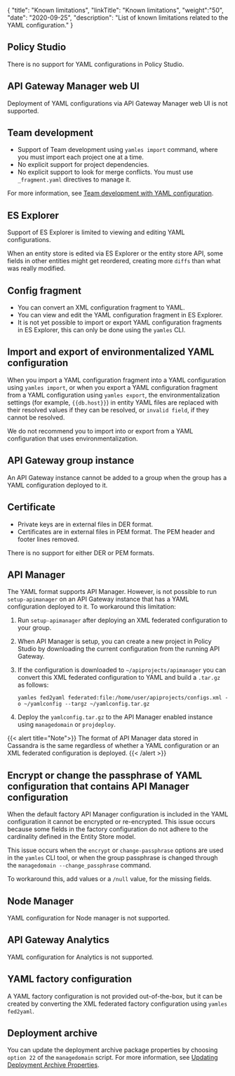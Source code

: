 {
"title": "Known limitations",
"linkTitle": "Known limitations",
"weight":"50",
"date": "2020-09-25",
"description": "List of known limitations related to the YAML configuration."
}

## Policy Studio

There is no support for YAML configurations in Policy Studio.

## API Gateway Manager web UI

Deployment of YAML configurations via API Gateway Manager web UI is not supported.

## Team development

* Support of Team development using `yamles import` command, where you must import each project one at a time.
* No explicit support for project dependencies.
* No explicit support to look for merge conflicts. You must use `_fragment.yaml` directives to manage it.

For more information, see [Team development with YAML configuration](/docs/apim_yamles/apim_yamles_references/yamles_team_development).

## ES Explorer

Support of ES Explorer is limited to viewing and editing YAML configurations.

When an entity store is edited via ES Explorer or the entity store API, some fields in other entities might get reordered, creating more `diffs` than what was really modified.

## Config fragment

* You can convert an XML configuration fragment to YAML.
* You can view and edit the YAML configuration fragment in ES Explorer.
* It is not yet possible to import or export YAML configuration fragments in ES Explorer, this can only be done using the `yamles` CLI.

## Import and export of environmentalized YAML configuration

When you import a YAML configuration fragment into a YAML configuration using `yamles import`, or when you export a YAML configuration fragment from a YAML configuration using `yamles export`, the environmentalization settings (for example, `{{db.host}}`) in entity YAML files are replaced with their resolved values if they can be resolved, or `invalid field`, if they cannot be resolved.

We do not recommend you to import into or export from a YAML configuration that uses environmentalization.

## API Gateway group instance

An API Gateway instance cannot be added to a group when the group has a YAML configuration deployed to it.

## Certificate

* Private keys are in external files in DER format.
* Certificates are in external files in PEM format. The PEM header and footer lines removed.

There is no support for either DER or PEM formats.

## API Manager

The YAML format supports API Manager. However, is not possible to run `setup-apimanager` on an API Gateway instance that has a YAML configuration deployed to it. To workaround this limitation:

1. Run `setup-apimanager` after deploying an XML federated configuration to your group.
2. When API Manager is setup, you can create a new project in Policy Studio by downloading the current configuration from the running API Gateway.
3. If the configuration is downloaded to `~/apiprojects/apimanager` you can convert this XML federated configuration to YAML and build a `.tar.gz` as follows:

    ```
    yamles fed2yaml federated:file:/home/user/apiprojects/configs.xml -o ~/yamlconfig --targz ~/yamlconfig.tar.gz
    ```

4. Deploy the `yamlconfig.tar.gz` to the API Manager enabled instance using `managedomain` or `projdeploy`.

{{< alert title="Note">}}
The format of API Manager data stored in Cassandra is the same regardless of whether a YAML configuration or an XML federated configuration is deployed.
{{< /alert >}}

## Encrypt or change the passphrase of YAML configuration that contains API Manager configuration

When the default factory API Manager configuration is included in the YAML configuration it cannot be encrypted or re-encrypted. This issue occurs because some fields in the factory configuration do not adhere to the cardinality defined in the Entity Store model.

This issue occurs when the `encrypt` or `change-passphrase` options are used in the `yamles` CLI tool, or when the group passphrase is changed through the `managedomain --change_passphrase` command.

To workaround this, add values or a `/null` value, for the missing fields.

## Node Manager

YAML configuration for Node manager is not supported.

## API Gateway Analytics

YAML configuration for Analytics is not supported.

## YAML factory configuration

A YAML factory configuration is not provided out-of-the-box, but it can be created by converting the XML federated factory configuration using `yamles fed2yaml`.

## Deployment archive

You can update the deployment archive package properties by choosing `option 22` of the `managedomain` script. For more information, see [Updating Deployment Archive Properties](/docs/apim_yamles/yamles_packaging_deployment/#updating-deployment-archive-properties).
